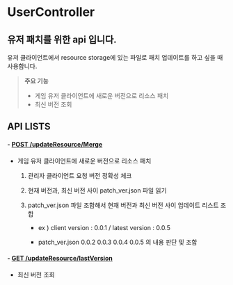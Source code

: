 # UserController

## **유저 패치를 위한 api 입니다.**

유저 클라이언트에서 resource storage에 있는 파일로 패치 업데이트를 하고 싶을 때 사용합니다.



> **주요 기능**
>
> - 게임 유저 클라이언트에 새로운 버전으로 리소스 패치
> - 최신 버전 조회



## API LISTS

#### - [POST /updateResource/Merge](http://localhost:8082/swagger-ui.html#!/user-controller/updateClientResourceUsingPOST)

- 게임 유저 클라이언트에 새로운 버전으로 리소스 패치

  1. 관리자 클라이언트 요청 버전 정확성 체크

  2. 현재 버전과, 최신 버전 사이 patch_ver.json 파일 읽기

  3. patch_ver.json 파일 조합해서 현재 버전과 최신 버전 사이 업데이트 리스트 조합

     - ex ) client version : 0.0.1 / latest version : 0.0.5

     - patch_ver.json 0.0.2 0.0.3 0.0.4 0.0.5 의 내용 판단 및 조합

       

#### - [GET /updateResource/lastVersion](http://localhost:8082/swagger-ui.html#!/user-controller/checkLastVersionUsingGET)

- 최신 버전 조회 